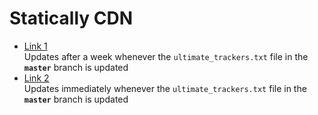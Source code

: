 # Statically CDN

* [Link 1](https://cdn.statically.io/gh/kris3713/UltimateBTTrackersList/master/ultimate_trackers.txt)
  <br /> Updates after a week whenever the `ultimate_trackers.txt` file in the **`master`** branch is updated
* [Link 2](https://cdn.statically.io/gh/kris3713/UltimateBTTrackersList/HEAD/ultimate_trackers.txt)
  <br /> Updates immediately whenever the `ultimate_trackers.txt` file in the **`master`** branch is updated
